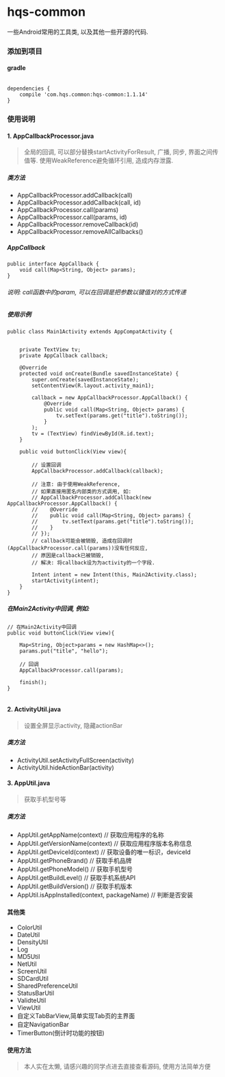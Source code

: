 # hqs-common
一些Android常用的工具类, 以及其他一些开源的代码.

### 添加到项目

#### gradle

```

dependencies {
    compile 'com.hqs.common:hqs-common:1.1.14'
}

```

### 使用说明

#### 1. AppCallbackProcessor.java
>  全局的回调, 可以部分替换startActivityForResult, 广播, 同步, 界面之间传值等. 使用WeakReference避免循环引用, 造成内存泄露.

##### 类方法
- AppCallbackProcessor.addCallback(call)
- AppCallbackProcessor.addCallback(call, id)
- AppCallbackProcessor.call(params)
- AppCallbackProcessor.call(params, id)
- AppCallbackProcessor.removeCallback(id)
- AppCallbackProcessor.removeAllCallbacks()
##### AppCallback


```
public interface AppCallback {
    void call(Map<String, Object> params);
}
```
###### 说明: call函数中的param, 可以在回调是把参数以键值对的方式传递

##### 使用示例


```
public class Main1Activity extends AppCompatActivity {


    private TextView tv;
    private AppCallback callback;

    @Override
    protected void onCreate(Bundle savedInstanceState) {
        super.onCreate(savedInstanceState);
        setContentView(R.layout.activity_main1);

        callback = new AppCallbackProcessor.AppCallback() {
            @Override
            public void call(Map<String, Object> params) {
                tv.setText(params.get("title").toString());
            }
        );
        tv = (TextView) findViewById(R.id.text);
    }

    public void buttonClick(View view){

        // 设置回调
        AppCallbackProcessor.addCallback(callback);

        // 注意: 由于使用WeakReference,
        // 如果直接用匿名内部类的方式调用, 如:
        // AppCallbackProcessor.addCallback(new  AppCallbackProcessor.AppCallback() {
        //    @Override
        //    public void call(Map<String, Object> params) {
        //        tv.setText(params.get("title").toString());
        //    }
        // });
        // callback可能会被销毁, 造成在回调时(AppCallbackProcessor.call(params))没有任何反应,
        // 原因是callback已被销毁,
        // 解决: 将callback设为为activity的一个字段.

        Intent intent = new Intent(this, Main2Activity.class);
        startActivity(intent);
    }
}
```
##### 在Main2Activity中回调, 例如:
```
// 在Main2Activity中回调
public void buttonClick(View view){

    Map<String, Object>params = new HashMap<>();
    params.put("title", "hello");

    // 回调
    AppCallbackProcessor.call(params);

    finish();
}


```

#### 2. ActivityUtil.java
> 设置全屏显示activity, 隐藏actionBar
##### 类方法
- ActivityUtil.setActivityFullScreen(activity)
- ActivityUtil.hideActionBar(activity)

#### 3. AppUtil.java
> 获取手机型号等
##### 类方法
- AppUtil.getAppName(context) // 获取应用程序的名称
- AppUtil.getVersionName(context) // 获取应用程序版本名称信息
- AppUtil.getDeviceId(context) // 获取设备的唯一标识，deviceId
- AppUtil.getPhoneBrand() // 获取手机品牌
- AppUtil.getPhoneModel() // 获取手机型号
- AppUtil.getBuildLevel() // 获取手机系统API
- AppUtil.getBuildVersion() // 获取手机版本
- AppUtil.isAppInstalled(context, packageName) // 判断是否安装

#### 其他类
- ColorUtil
- DateUtil
- DensityUtil
- Log
- MD5Util
- NetUtil
- ScreenUtil
- SDCardUtil
- SharedPreferenceUtil
- StatusBarUtil
- ValidteUtil
- ViewUtil
- 自定义TabBarView,简单实现Tab页的主界面
- 自定NavigationBar
- TimerButton(倒计时功能的按钮)

#### 使用方法

> 本人实在太懒, 请感兴趣的同学点进去直接查看源码, 使用方法简单方便
